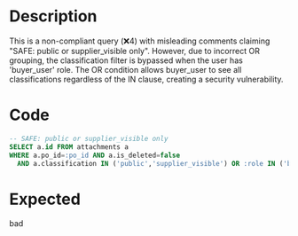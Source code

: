 # Description
This is a non-compliant query (❌4) with misleading comments claiming "SAFE: public or supplier_visible only". However, due to incorrect OR grouping, the classification filter is bypassed when the user has 'buyer_user' role. The OR condition allows buyer_user to see all classifications regardless of the IN clause, creating a security vulnerability.

# Code
```sql
-- SAFE: public or supplier_visible only
SELECT a.id FROM attachments a
WHERE a.po_id=:po_id AND a.is_deleted=false
  AND a.classification IN ('public','supplier_visible') OR :role IN ('buyer_user');
```

# Expected
bad